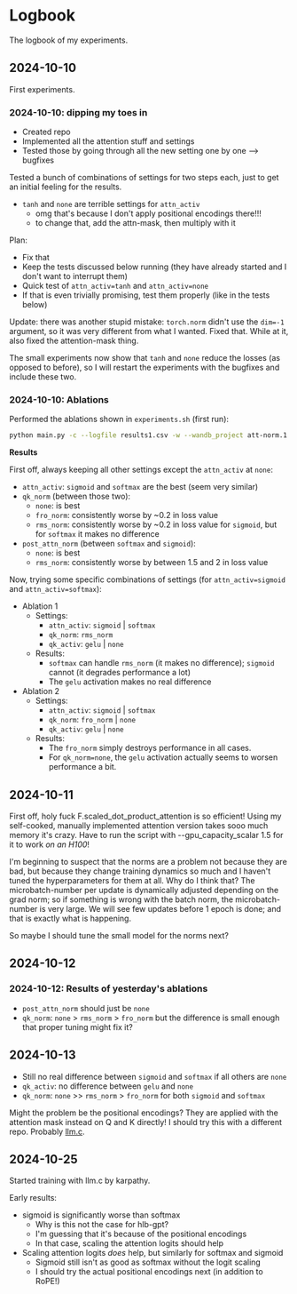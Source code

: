 # Logbook

The logbook of my experiments.

## 2024-10-10

First experiments.

### 2024-10-10: dipping my toes in

- Created repo
- Implemented all the attention stuff and settings
- Tested those by going through all the new setting one by one --> bugfixes

Tested a bunch of combinations of settings for two steps each, just to get an initial feeling for the results.

- `tanh` and `none` are terrible settings for `attn_activ`
    - omg that's because I don't apply positional encodings there!!!
    - to change that, add the attn-mask, then multiply with it

Plan:

- Fix that
- Keep the tests discussed below running (they have already started and I don't want to interrupt them)
- Quick test of `attn_activ=tanh` and `attn_activ=none`
- If that is even trivially promising, test them properly (like in the tests below)

Update: there was another stupid mistake: `torch.norm` didn't use the `dim=-1` argument, so it was very different from what I wanted. Fixed that. While at it, also fixed the attention-mask thing.

The small experiments now show that `tanh` and `none` reduce the losses (as opposed to before), so I will restart the experiments with the bugfixes and include these two.


### 2024-10-10: Ablations

Performed the ablations shown in `experiments.sh` (first run):

```bash
python main.py -c --logfile results1.csv -w --wandb_project att-norm.1 --qk_activ gelu none --qk_norm fro_norm rms_norm none --attn_activ softmax sigmoid tanh none --post_attn_norm rms_norm none --num_runs 5 --seed 12345
```

**Results**

First off, always keeping all other settings except the `attn_activ` at `none`:

- `attn_activ`: `sigmoid` and `softmax` are the best (seem very similar)
- `qk_norm` (between those two): 
  - `none`: is best
  - `fro_norm`: consistently worse by ~$0.2$ in loss value
  - `rms_norm`: consistently worse by ~$0.2$ in loss value for `sigmoid`, but for `softmax` it makes no difference
- `post_attn_norm` (between `softmax` and `sigmoid`):
  - `none`: is best
  - `rms_norm`: consistently worse by between $1.5$ and $2$ in loss value

Now, trying some specific combinations of settings (for `attn_activ=sigmoid` and `attn_activ=softmax`):

- Ablation 1
  - Settings:
    - `attn_activ`: `sigmoid` | `softmax`
    - `qk_norm`: `rms_norm`
    - `qk_activ`: `gelu` | `none`
  - Results:
    - `softmax` can handle `rms_norm` (it makes no difference); `sigmoid` cannot (it degrades performance a lot)
    - The `gelu` activation makes no real difference
- Ablation 2
  - Settings:
    - `attn_activ`: `sigmoid` | `softmax`
    - `qk_norm`: `fro_norm` | `none`
    - `qk_activ`: `gelu` | `none`
  - Results:
    - The `fro_norm` simply destroys performance in all cases.
    - For `qk_norm=none`, the `gelu` activation actually seems to worsen performance a bit.

## 2024-10-11

First off, holy fuck F.scaled_dot_product_attention is so efficient! Using my self-cooked, manually implemented attention version takes sooo much memory it's crazy. Have to run the script with --gpu_capacity_scalar 1.5 for it to work *on an H100*!

I'm beginning to suspect that the norms are a problem not because they are bad, but because they change training dynamics so much and I haven't tuned the hyperparameters for them at all. Why do I think that? The microbatch-number per update is dynamically adjusted depending on the grad norm; so if something is wrong with the batch norm, the microbatch-number is very large. We will see few updates before 1 epoch is done; and that is exactly what is happening.

So maybe I should tune the small model for the norms next?

## 2024-10-12

### 2024-10-12: Results of yesterday's ablations

- `post_attn_norm` should just be `none`
- `qk_norm`: `none` > `rms_norm` > `fro_norm` but the difference is small enough that proper tuning might fix it?


## 2024-10-13

- Still no real difference between `sigmoid` and `softmax` if all others are `none`
- `qk_activ`: no difference between `gelu` and `none`
- `qk_norm`: `none` >> `rms_norm` > `fro_norm` for both `sigmoid` and `softmax`

Might the problem be the positional encodings? They are applied with the attention mask instead on Q and K directly! I should try this with a different repo. Probably [llm.c](https://github.com/karpathy/llm.c/blob/master/train_gpt2.py).


## 2024-10-25

Started training with llm.c by karpathy.

Early results:

- sigmoid is significantly worse than softmax
  - Why is this not the case for hlb-gpt?
  - I'm guessing that it's because of the positional encodings
  - In that case, scaling the attention logits should help
- Scaling attention logits *does* help, but similarly for softmax and sigmoid
  - Sigmoid still isn't as good as softmax without the logit scaling
  - I should try the actual positional encodings next (in addition to RoPE!)

